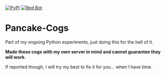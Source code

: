  [![PyPI](https://img.shields.io/badge/Python-3.5-blue.svg)](https://www.python.org/downloads/) 
[![Red Bot](https://img.shields.io/badge/Discord-Red%20Bot-red.svg)](https://github.com/Twentysix26/Red-DiscordBot)

# Pancake-Cogs
Part of my ongoing Python experiments, just doing this for the hell of it.

**Made these cogs with my own server in mind and cannot guarantee they will work.**

If reported though, I will try my best to fix it for you... when I have time.
